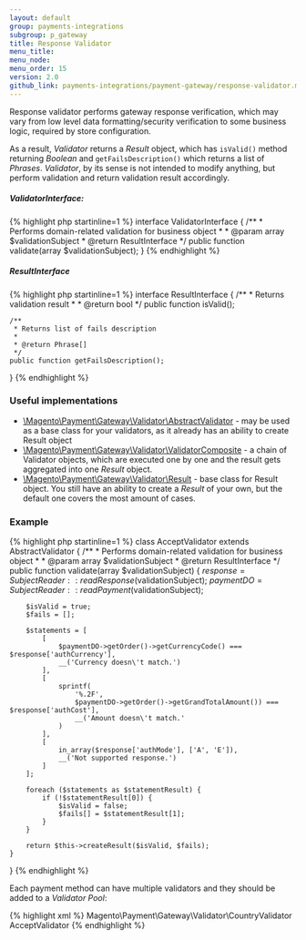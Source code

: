```yaml
---
layout: default
group: payments-integrations
subgroup: p_gateway
title: Response Validator
menu_title: 
menu_node: 
menu_order: 15
version: 2.0
github_link: payments-integrations/payment-gateway/response-validator.md
---
```


Response validator performs gateway response verification, which may vary from low level data formatting/security verification to some business logic, required by store configuration.

As a result, _Validator_ returns a _Result_ object, which has `isValid()` method returning _Boolean_ and `getFailsDescription()` which returns a list of _Phrases_. 
_Validator_, by its sense is not intended to modify anything, but perform validation and return validation result accordingly.

##### ValidatorInterface:

{% highlight php startinline=1 %}
interface ValidatorInterface
{
    /**
     * Performs domain-related validation for business object
     *
     * @param array $validationSubject
     * @return ResultInterface
     */
    public function validate(array $validationSubject);
}
{% endhighlight %}

##### ResultInterface

{% highlight php startinline=1 %}
interface ResultInterface
{
    /**
     * Returns validation result
     *
     * @return bool
     */
    public function isValid();

    /**
     * Returns list of fails description
     *
     * @return Phrase[]
     */
    public function getFailsDescription();
}
{% endhighlight %}


### Useful implementations

* [\Magento\Payment\Gateway\Validator\AbstractValidator]({{site.mage2000url}}app/code/Magento/Payment/Gateway/Validator/AbstractValidator) - may be used as a base class for your validators, as it already has an ability to create Result object
* [\Magento\Payment\Gateway\Validator\ValidatorComposite]({{site.mage2000url}}app/code/Magento/Payment/Gateway/Validator/ValidatorComposite) - a chain of Validator objects, which are executed one by one and the result gets aggregated into one _Result_ object.
* [\Magento\Payment\Gateway\Validator\Result]({{site.mage2000url}}app/code/Magento/Payment/Gateway/Validator/Result) - base class for Result object. You still have an ability to create a _Result_ of your own, but the default one covers the most amount of cases.

### Example

{% highlight php startinline=1 %}
class AcceptValidator extends AbstractValidator
{
    /**
     * Performs domain-related validation for business object
     *
     * @param array $validationSubject
     * @return ResultInterface
     */
    public function validate(array $validationSubject)
    {
        $response = SubjectReader::readResponse($validationSubject);
        $paymentDO = SubjectReader::readPayment($validationSubject);

        $isValid = true;
        $fails = [];

        $statements = [
            [
                $paymentDO->getOrder()->getCurrencyCode() === $response['authCurrency'],
                __('Currency doesn\'t match.')
            ],
            [
                sprintf(
                    '%.2F',
                    $paymentDO->getOrder()->getGrandTotalAmount()) === $response['authCost'],
                    __('Amount doesn\'t match.'
                )
            ],
            [
                in_array($response['authMode'], ['A', 'E']),
                __('Not supported response.')
            ]
        ];

        foreach ($statements as $statementResult) {
            if (!$statementResult[0]) {
                $isValid = false;
                $fails[] = $statementResult[1];
            }
        }

        return $this->createResult($isValid, $fails);
    }
}
{% endhighlight %}

Each payment method can have multiple validators and they should be added to a _Validator Pool_:

{% highlight xml %}
<virtualType name="BraintreeValidatorPool" type="Magento\Payment\Gateway\Validator\ValidatorPool">
    <arguments>
        <argument name="validators" xsi:type="array">
            <item name="country" xsi:type="object">Magento\Payment\Gateway\Validator\CountryValidator</item>
            <item name="accept" xsi:type="string">AcceptValidator</item>
        </argument>
    </arguments>
</virtualType>
{% endhighlight %}